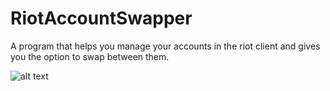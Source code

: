 # RiotAccountSwapper
A program that helps you manage your accounts in the riot client and gives you the option to swap between them.

![alt text](https://i.ibb.co/v1sqFHM/Screenshot-1.png)</br>
